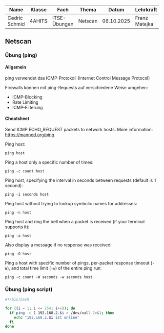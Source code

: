 | Name          | Klasse | Fach         | Thema   | Datum      | Lehrkraft     |
| ------------- | ------ | ------------ | ------- | ---------- | ------------- |
| Cedric Schmid | 4AHITS | ITSE-Übungen | Netscan | 06.10.2025 | Franz Matejka |

## Netscan

### Übung (ping)

#### Allgemein

ping verwendet das ICMP-Protokoll (Internet Control Message Protocol)

Firewalls können mit ping-Requests auf verschiedene Weise umgehen:

- ICMP-Blocking
- Rate Limiting
- ICMP-Filterung

#### Cheatsheet

Send ICMP ECHO_REQUEST packets to network hosts.
More information: <https://manned.org/ping>.

Ping host:

  `ping host`

Ping a host only a specific number of times:

  `ping -c count host`

Ping host, specifying the interval in seconds between requests (default is 1 second):

  `ping -i seconds host`

Ping host without trying to lookup symbolic names for addresses:

  `ping -n host`

Ping host and ring the bell when a packet is received (if your terminal supports it):

  `ping -a host`

Also display a message if no response was received:

  `ping -O host`

Ping a host with specific number of pings, per-packet response timeout (`-W`), and total time limit (`-w`) of the entire ping run:

  `ping -c count -W seconds -w seconds host`

### Übung (ping script)

```bash
#!/bin/bash

for ((i = 1; i <= 254; i++)); do
  if ping -c 1 192.168.2.$i > /dev/null 2>&1; then
    echo "192.168.2.$i ist online"
  fi
done
```
